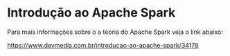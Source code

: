 # Introdução ao Apache Spark

Para mais informações sobre o a teoria do Apache Spark veja o link abaixo:

https://www.devmedia.com.br/introducao-ao-apache-spark/34178
